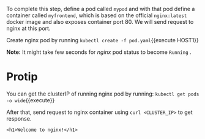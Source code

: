 To complete this step, define a pod called `mypod` and with that pod define a container called `myfrontend`, which is based on the official `nginx:latest` docker image and also exposes container port 80. We will send request to nginx at this port.

Create nginx pod by running `kubectl create -f pod.yaml`{{execute HOST1}}

**Note:** It might take few seconds for _nginx_ pod status to become `Running` .

# Protip
You can get the clusterIP of running nginx pod by running: 
``kubectl get pods -o wide``{{execute}}

After that, send request to nginx container using `curl <CLUSTER_IP>` to get response.

```
<h1>Welcome to nginx!</h1>
```
